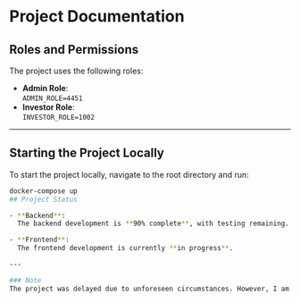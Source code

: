 # Project Documentation

## Roles and Permissions
The project uses the following roles:

- **Admin Role**:  
  `ADMIN_ROLE=4451`
- **Investor Role**:  
  `INVESTOR_ROLE=1002`

---

## Starting the Project Locally
To start the project locally, navigate to the root directory and run:

```bash
docker-compose up
## Project Status

- **Backend**:  
  The backend development is **90% complete**, with testing remaining.

- **Frontend**:  
  The frontend development is currently **in progress**.

---

### Note
The project was delayed due to unforeseen circumstances. However, I am confident I can complete it today if given the opportunity.
